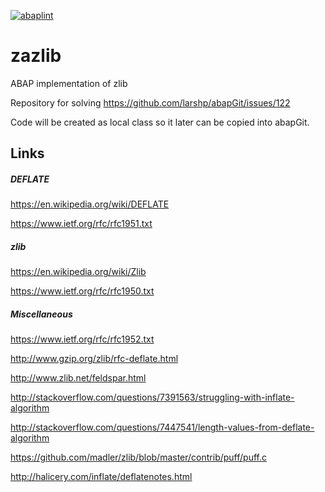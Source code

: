 [![abaplint](http://abaplint.org/badges/larshp/zazlib)](http://abaplint.org/project/larshp/zazlib)

# zazlib
ABAP implementation of zlib

Repository for solving https://github.com/larshp/abapGit/issues/122

Code will be created as local class so it later can be copied into abapGit.

## Links

##### DEFLATE
https://en.wikipedia.org/wiki/DEFLATE

https://www.ietf.org/rfc/rfc1951.txt

##### zlib
https://en.wikipedia.org/wiki/Zlib

https://www.ietf.org/rfc/rfc1950.txt

##### Miscellaneous
https://www.ietf.org/rfc/rfc1952.txt

http://www.gzip.org/zlib/rfc-deflate.html

http://www.zlib.net/feldspar.html

http://stackoverflow.com/questions/7391563/struggling-with-inflate-algorithm

http://stackoverflow.com/questions/7447541/length-values-from-deflate-algorithm

https://github.com/madler/zlib/blob/master/contrib/puff/puff.c

http://halicery.com/inflate/deflatenotes.html
